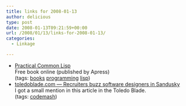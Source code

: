 ```yaml
---
title: links for 2008-01-13
author: delicious
type: post
date: 2008-01-13T09:21:59+00:00
url: /2008/01/13/links-for-2008-01-13/
categories:
  - Linkage

---
```

  * <div>
      <a href="http://www.gigamonkeys.com/book/">Practical Common Lisp</a>
    </div>
    
    <div>
      Free book online (published by Apress)
    </div>
    
    <div>
      (tags: <a href="http://del.icio.us/tazzzzz/books">books</a> <a href="http://del.icio.us/tazzzzz/programming">programming</a> <a href="http://del.icio.us/tazzzzz/lisp">lisp</a>)
    </div>

  * <div>
      <a href="http://toledoblade.com/apps/pbcs.dll/article?AID=/20080111/BUSINESS06/801110347">toledoblade.com &#8212; Recruiters buzz software designers in Sandusky</a>
    </div>
    
    <div>
      I got a small mention in this article in the Toledo Blade.
    </div>
    
    <div>
      (tags: <a href="http://del.icio.us/tazzzzz/codemash">codemash</a>)
    </div>